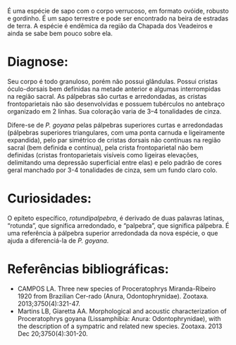 ﻿É uma espécie de sapo com o corpo <glossario>verrucoso</glossario>, em formato ovóide, robusto e gordinho. É um sapo terrestre e pode ser encontrado na beira de estradas de terra. A espécie é endêmica da região da Chapada dos Veadeiros e ainda se sabe bem pouco sobre ela.


# Diagnose:
Seu corpo é todo granuloso, porém não possui glândulas. Possui cristas óculo-dorsais bem definidas na metade anterior e algumas interrompidas na região sacral. As pálpebras são curtas e arredondadas, as cristas frontoparietais não são desenvolvidas e possuem tubérculos no antebraço organizado em 2 linhas. Sua coloração varia de 3–4 tonalidades de cinza.


Difere-se de *P. goyana* pelas pálpebras superiores curtas e arredondadas (pálpebras superiores triangulares, com uma ponta carnuda e ligeiramente expandida), pelo par simétrico de cristas dorsais não contínuas na região sacral (bem definida e contínua), pela crista frontoparietal não bem definidas (cristas frontoparietais visíveis como ligeiras elevações, delimitando uma depressão superficial entre elas) e pelo padrão de cores geral manchado por 3-4 tonalidades de cinza, sem um fundo claro colo.




#  Curiosidades:
O epíteto específico, *rotundipalpebra*, é derivado de duas palavras latinas, “rotunda”, que significa arredondado, e “palpebra”, que significa pálpebra. É uma referência à pálpebra superior arredondada da nova espécie, o que ajuda a diferenciá-la de *P. goyana*.


# Referências bibliográficas:
* CAMPOS LA. Three new species of Proceratophrys Miranda-Ribeiro 1920 from Brazilian Cer-rado (Anura, Odontophrynidae). Zootaxa. 2013;3750(4):321-47.
* Martins LB, Giaretta AA. Morphological and acoustic characterization of Proceratophrys goyana (Lissamphibia: Anura: Odontophrynidae), with the description of a sympatric and related new species. Zootaxa. 2013 Dec 20;3750(4):301-20.